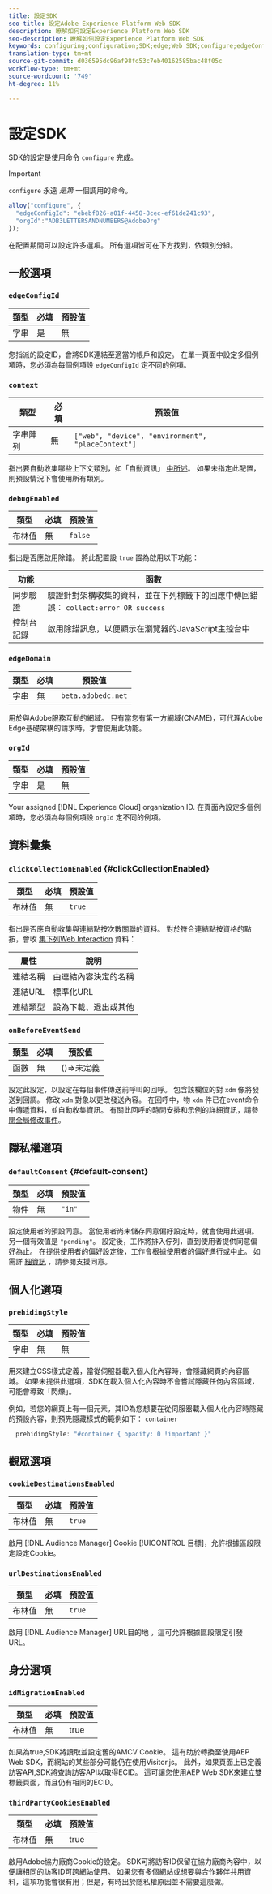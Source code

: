 ```yaml
---
title: 設定SDK
seo-title: 設定Adobe Experience Platform Web SDK
description: 瞭解如何設定Experience Platform Web SDK
seo-description: 瞭解如何設定Experience Platform Web SDK
keywords: configuring;configuration;SDK;edge;Web SDK;configure;edgeConfigId;context;web;device;environment;placeContext;debugEnabled;edgeDomain;orgId;clickCollectionEnabled;onBeforeEventSend;defaultConsent;web sdk settings;prehidingStyle;opacity;cookieDestinationsEnabled;urlDestinationsEnabled;idMigrationEnabled;thirdPartyCookiesEnabled;
translation-type: tm+mt
source-git-commit: d036595dc96af98fd53c7eb40162585bac48f05c
workflow-type: tm+mt
source-wordcount: '749'
ht-degree: 11%

---
```



# 設定SDK

SDK的設定是使用命令 `configure` 完成。

>[!IMPORTANT]
>
>`configure` 永遠 *是第* 一個調用的命令。

```javascript
alloy("configure", {
  "edgeConfigId": "ebebf826-a01f-4458-8cec-ef61de241c93",
  "orgId":"ADB3LETTERSANDNUMBERS@AdobeOrg"
});
```

在配置期間可以設定許多選項。 所有選項皆可在下方找到，依類別分組。

## 一般選項

### `edgeConfigId`

| **類型** | **必填** | **預設值** |
| -------- | ------------ | ----------------- |
| 字串 | 是 | 無 |

您指派的設定ID，會將SDK連結至適當的帳戶和設定。  在單一頁面中設定多個例項時，您必須為每個例項設 `edgeConfigId` 定不同的例項。

### `context`

| **類型** | **必填** | **預設值** |
| ---------------- | ------------ | -------------------------------------------------- |
| 字串陣列 | 無 | `["web", "device", "environment", "placeContext"]` |

指出要自動收集哪些上下文類別，如「自動資訊」 [中所述](../reference/automatic-information.md)。  如果未指定此配置，則預設情況下會使用所有類別。

### `debugEnabled`

| **類型** | **必填** | **預設值** |
| -------- | ------------ | ----------------- |
| 布林值 | 無 | `false` |

指出是否應啟用除錯。 將此配置設 `true` 置為啟用以下功能：

| **功能** | **函數** |
| ---------------------- | ------------------ |
| 同步驗證 | 驗證針對架構收集的資料，並在下列標籤下的回應中傳回錯誤： `collect:error OR success` |
| 控制台記錄 | 啟用除錯訊息，以便顯示在瀏覽器的JavaScript主控台中 |

### `edgeDomain`

| **類型** | **必填** | **預設值** |
| -------- | ------------ | ------------------ |
| 字串 | 無 | `beta.adobedc.net` |

用於與Adobe服務互動的網域。 只有當您有第一方網域(CNAME)，可代理Adobe Edge基礎架構的請求時，才會使用此功能。

### `orgId`

| **類型** | **必填** | **預設值** |
| -------- | ------------ | ----------------- |
| 字串 | 是 | 無 |

Your assigned [!DNL Experience Cloud] organization ID.  在頁面內設定多個例項時，您必須為每個例項設 `orgId` 定不同的例項。

## 資料彙集

### `clickCollectionEnabled` {#clickCollectionEnabled}

| **類型** | **必填** | **預設值** |
| -------- | ------------ | ----------------- |
| 布林值 | 無 | `true` |

指出是否應自動收集與連結點按次數關聯的資料。 對於符合連結點按資格的點按，會收 [集下列Web Interaction](https://github.com/adobe/xdm/blob/master/docs/reference/context/webinteraction.schema.md) 資料：

| **屬性** | **說明** |
| ------------ | ----------------------------------- |
| 連結名稱 | 由連結內容決定的名稱 |
| 連結URL | 標準化URL |
| 連結類型 | 設為下載、退出或其他 |

### `onBeforeEventSend`

| **類型** | **必填** | **預設值** |
| -------- | ------------ | ----------------- |
| 函數 | 無 | ()=>未定義 |

設定此設定，以設定在每個事件傳送前呼叫的回呼。  包含該欄位的對 `xdm` 像將發送到回調。  修改 `xdm` 對象以更改發送內容。  在回呼中，物 `xdm` 件已在event命令中傳遞資料，並自動收集資訊。  有關此回呼的時間安排和示例的詳細資訊，請參 [閱全局修改事件](tracking-events.md#modifying-events-globally)。

## 隱私權選項

### `defaultConsent` {#default-consent}

| **類型** | **必填** | **預設值** |
| -------- | ------------ | ----------------- |
| 物件 | 無 | `"in"` |

設定使用者的預設同意。 當使用者尚未儲存同意偏好設定時，就會使用此選項。 另一個有效值是 `"pending"`。 設定後，工作將排入佇列，直到使用者提供同意偏好為止。 在提供使用者的偏好設定後，工作會根據使用者的偏好進行或中止。 如需詳 [細資訊](supporting-consent.md) ，請參閱支援同意。

## 個人化選項

### `prehidingStyle`

| **類型** | **必填** | **預設值** |
| -------- | ------------ | ----------------- |
| 字串 | 無 | 無 |

用來建立CSS樣式定義，當從伺服器載入個人化內容時，會隱藏網頁的內容區域。 如果未提供此選項，SDK在載入個人化內容時不會嘗試隱藏任何內容區域，可能會導致「閃爍」。

例如，若您的網頁上有一個元素，其ID為您想要在從伺服器載入個人化內容時隱藏的預設內容，則預先隱藏樣式的範例如下： `container`

```javascript
  prehidingStyle: "#container { opacity: 0 !important }"
```

## 觀眾選項

### `cookieDestinationsEnabled`

| **類型** | **必填** | **預設值** |
| -------- | ------------ | ----------------- |
| 布林值 | 無 | `true` |

啟用 [!DNL Audience Manager] Cookie [!UICONTROL 目標]，允許根據區段限定設定Cookie。

### `urlDestinationsEnabled`

| **類型** | **必填** | **預設值** |
| -------- | ------------ | ----------------- |
| 布林值 | 無 | `true` |

啟用 [!DNL Audience Manager] URL目的地 ，這可允許根據區段限定引發URL。

## 身分選項

### `idMigrationEnabled`

| **類型** | **必填** | **預設值** |
| -------- | ------------ | ----------------- |
| 布林值 | 無 | true |

如果為true,SDK將讀取並設定舊的AMCV Cookie。 這有助於轉換至使用AEP Web SDK，而網站的某些部分可能仍在使用Visitor.js。 此外，如果頁面上已定義訪客API,SDK將查詢訪客API以取得ECID。 這可讓您使用AEP Web SDK來建立雙標籤頁面，而且仍有相同的ECID。

### `thirdPartyCookiesEnabled`

| **類型** | **必填** | **預設值** |
| -------- | ------------ | ----------------- |
| 布林值 | 無 | true |

啟用Adobe協力廠商Cookie的設定。 SDK可將訪客ID保留在協力廠商內容中，以便讓相同的訪客ID可跨網站使用。 如果您有多個網站或想要與合作夥伴共用資料，這項功能會很有用；但是，有時出於隱私權原因並不需要這麼做。
